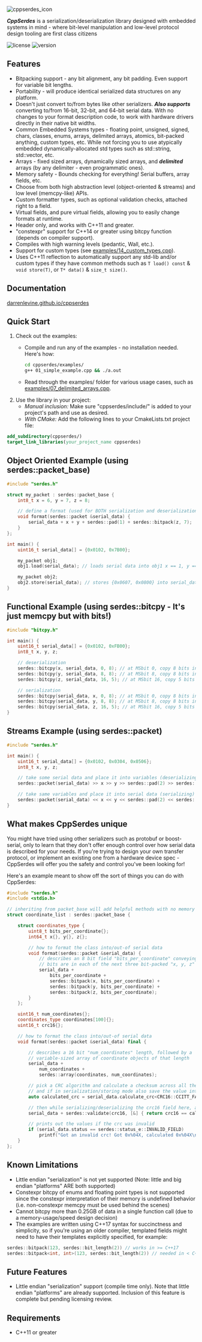 ![cppserdes_icon](images/cppserdes_icon.png)

***CppSerdes*** is a serialization/deserialization library designed with embedded systems in mind - where bit-level manipulation and low-level protocol design tooling are first class citizens

![license](https://img.shields.io/badge/license-MIT-informational) ![version](https://img.shields.io/badge/version-1.1-blue)

## Features

* Bitpacking support - any bit alignment, any bit padding. Even support for variable bit lengths.
* Portability - will produce identical serialized data structures on any platform.
* Doesn't just convert to/from bytes like other serializers. ***Also supports*** converting to/from 16-bit, 32-bit, and 64-bit serial data. With no changes to your format description code, to work with hardware drivers directly in their native bit widths.
* Common Embedded Systems types - floating point, unsigned, signed, chars, classes, enums, arrays, delimited arrays, atomics, bit-packed anything, custom types, etc. While not forcing you to use atypically embedded dynamically-allocated std types such as std::string, std::vector, etc.
* Arrays - fixed sized arrays, dynamically sized arrays, and ***delimited*** arrays (by any delimiter - even programmatic ones).
* Memory safety - Bounds checking for everything! Serial buffers, array fields, etc.
* Choose from both high abstraction level (object-oriented & streams) and low level (memcpy-like) APIs.
* Custom formatter types, such as optional validation checks, attached right to a field.
* Virtual fields, and pure virtual fields, allowing you to easily change formats at runtime.
* Header only, and works with C++11 and greater.
* "constexpr" support for C++14 or greater using bitcpy function (depends on compiler support).
* Compiles with high warning levels (pedantic, Wall, etc.).
* Support for custom types (see [examples/14_custom_types.cpp](examples/14_custom_types.cpp)).
* Uses C++11 reflection to automatically support any std-lib and/or custom types if they have common methods such as `T load() const` & `void store(T)`, or `T* data()` & `size_t size()`.

## Documentation

[darrenlevine.github.io/cppserdes](https://darrenlevine.github.io/cppserdes/)

## Quick Start

1. Check out the examples:
    * Compile and run any of the examples - no installation needed. Here's how:

        ```sh
        cd cppserdes/examples/
        g++ 01_simple_example.cpp && ./a.out
        ```

    * Read through the examples/ folder for various usage cases, such as [examples/07_delimited_arrays.cpp](examples/07_delimited_arrays.cpp).
2. Use the library in your project:
    * *Manual inclusion:* Make sure "cppserdes/include/" is added to your project's path and use as desired.
    * *With CMake:* Add the following lines to your CmakeLists.txt project file:

```cmake
add_subdirectory(cppserdes/)
target_link_libraries(your_project_name cppserdes)
```

## Object Oriented Example (using serdes::packet_base)

```cpp
#include "serdes.h"

struct my_packet : serdes::packet_base {
    int8_t x = 6, y = 7, z = 8;

    // define a format (used for BOTH serialization and deserialization)
    void format(serdes::packet &serial_data) {
        serial_data + x + y + serdes::pad(1) + serdes::bitpack(z, 7);
    }
};

int main() {
    uint16_t serial_data[] = {0x0102, 0x7B00};

    my_packet obj1;
    obj1.load(serial_data); // loads serial data into obj1 x == 1, y == 2, z == -5

    my_packet obj2;
    obj2.store(serial_data); // stores {0x0607, 0x0800} into serial_data from obj2
}
```

## Functional Example (using serdes::bitcpy - **It's just memcpy but with bits**!)

```cpp
#include "bitcpy.h"

int main() {
    uint16_t serial_data[] = {0x0102, 0xFB00};
    int8_t x, y, z;

    // deserialization
    serdes::bitcpy(x, serial_data, 0, 8); // at MSbit 0, copy 8 bits into x
    serdes::bitcpy(y, serial_data, 8, 8); // at MSbit 8, copy 8 bits into y
    serdes::bitcpy(z, serial_data, 16, 5); // at MSbit 16, copy 5 bits into z

    // serialization
    serdes::bitcpy(serial_data, x, 0, 8); // at MSbit 0, copy 8 bits into serial_data
    serdes::bitcpy(serial_data, y, 8, 8); // at MSbit 8, copy 8 bits into serial_data
    serdes::bitcpy(serial_data, z, 16, 5); // at MSbit 16, copy 5 bits into serial_data
}
```

## Streams Example (using serdes::packet)

```cpp
#include "serdes.h"

int main() {
    uint16_t serial_data[] = {0x0102, 0x0304, 0x0506};
    int8_t x, y, z;

    // take some serial data and place it into variables (deserializing) left to right
    serdes::packet(serial_data) >> x >> y >> serdes::pad(2) >> serdes::bitpack(z, 6);

    // take same variables and place it into serial data (serializing) left to right
    serdes::packet(serial_data) << x << y << serdes::pad(2) << serdes::bitpack(z, 6);
}
```

## What makes CppSerdes unique

You might have tried using other serializers such as protobuf or boost-serial, only to learn that they don't offer enough control over how serial data is described for your needs. If you're trying to design your own transfer protocol, or implement an existing one from a hardware device spec - CppSerdes will offer you the safety and control you've been looking for!

Here's an example meant to show off the sort of things you can do with CppSerdes:

```cpp
#include "serdes.h"
#include <stdio.h>

// inheriting from packet_base will add helpful methods with no memory overhead (optional)
struct coordinate_list : serdes::packet_base {

    struct coordinates_type {
        uint8_t bits_per_coordinate{};
        int64_t x{}, y{}, z{};

        // how to format the class into/out-of serial data
        void format(serdes::packet &serial_data) {
            // describes an 8 bit field "bits_per_coordinate" conveying how many
            // bits are in each of the next three bit-packed "x, y, z" fields
            serial_data +
                bits_per_coordinate +
                serdes::bitpack(x, bits_per_coordinate) +
                serdes::bitpack(y, bits_per_coordinate) +
                serdes::bitpack(z, bits_per_coordinate);
        }
    };

    uint16_t num_coordinates{};
    coordinates_type coordinates[100]{};
    uint16_t crc16{};

    // how to format the class into/out-of serial data
    void format(serdes::packet &serial_data) final {

        // describes a 16 bit "num_coordinates" length, followed by a
        // variable-sized array of coordinate objects of that length
        serial_data +
            num_coordinates +
            serdes::array(coordinates, num_coordinates);

        // pick a CRC algorithm and calculate a checksum across all the bytes up to this point,
        // and if in serialization/storing mode also save the value into the &crc16 field
        auto calculated_crc = serial_data.calculate_crc<CRC16::CCITT_FALSE>(&crc16);

        // then while serializing/deserializing the crc16 field here, also validate it
        serial_data + serdes::validate(crc16, [&] { return crc16 == calculated_crc; });

        // prints out the values if the crc was invalid
        if (serial_data.status == serdes::status_e::INVALID_FIELD)
            printf("Got an invalid crc! Got 0x%04X, calculated 0x%04X\n", crc16, calculated_crc);
    }
};
```

## Known Limitations

* Little endian "serialization" is not yet supported (Note: little and big endian "platforms" ARE both supported)
* Constexpr bitcpy of enums and floating point types is not supported since the constexpr interpretation of their memory is undefined behavior (i.e. non-constexpr memcpy must be used behind the scenes)
* Cannot bitcpy more than 0.25GB of data in a single function call (due to a memory-usage/speed design decision)
* The examples are written using C++17 syntax for succinctness and simplicity, so if you're using an older compiler, templated fields might need to have their templates explicitly specified, for example:

```cpp
serdes::bitpack(123, serdes::bit_length(2)) // works in >= C++17
serdes::bitpack<int, int>(123, serdes::bit_length(2)) // needed in < C++17
```

## Future Features

* Little endian "serialization" support (compile time only). Note that little endian "platforms" are already supported. Inclusion of this feature is complete but pending licensing review.

## Requirements

* C++11 or greater
